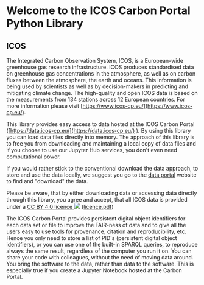 # Welcome to the ICOS Carbon Portal Python Library 

## ICOS

The Integrated Carbon Observation System, ICOS, is a European-wide greenhouse gas research infrastructure. ICOS produces standardised data on greenhouse gas concentrations in the atmosphere, as well as on carbon fluxes between the atmosphere, the earth and oceans. This information is being used by scientists as well as by decision-makers in predicting and mitigating climate change. The high-quality and open ICOS data is based on the measurements from 134 stations across 12 European countries. For more information please visit [https://www.icos-cp.eu/](https://www.icos-cp.eu/).

This library provides easy access to data hosted at the ICOS Carbon Portal ([https://data.icos-cp.eu/](https://data.icos-cp.eu/) ). By using this library you can load data files directly into memory. The approach of this library is to free you from downloading and maintaining a local copy of data files and if you choose to use our Jupyter Hub services, you don't even need computational power.

If you would rather stick to the conventional download the data approach, to store and use the data locally, we suggest you go to the [data portal](https://data.icos-cp.eu/) website to find and "download" the data.

Please be aware, that by either downloading data or accessing data directly through this library, you agree and accept, that all ICOS data is provided under a <a href="https://data.icos-cp.eu/licence" target="_blank">CC BY 4.0 licence <img src="https://www.icos-cp.eu/sites/default/files/inline-images/creativecommons.png"></a> ([licence.pdf](files/licence.pdf))

The ICOS Carbon Portal provides persistent digital object identifiers for each data set or file to improve the FAIR-ness of data and to give all the users easy to use tools for provenance, citation and reproducibility, etc. Hence you only need to store a list of PID's (persistent digital object identifiers), or you can use one of the built-in SPARQL queries, to reproduce always the same result, regardless of the computer you run it on. You can share your code with colleagues, without the need of moving data around. You bring the software to the data, rather than data to the software. This is especially true if you create a Jupyter Notebook hosted at the Carbon Portal.

